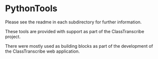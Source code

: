 # PythonTools

Please see the readme in each subdirectory for further information.

These tools are provided with support as part of the ClassTranscribe project.

There were mostly used as building blocks as part of the development of the ClassTranscribe web application.
